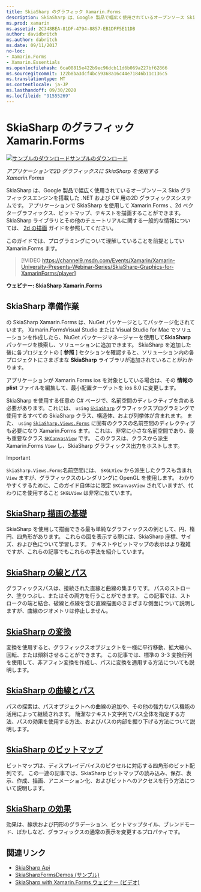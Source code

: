 ```yaml
---
title: SkiaSharp のグラフィック Xamarin.Forms
description: SkiaSharp は、Google 製品で幅広く使用されているオープンソース Skia グラフィックスエンジンを搭載した .NET および C# 用の2D グラフィックスシステムです。 このガイドでは、アプリケーションで SkiaSharp を2D グラフィックスに使用する方法について説明し Xamarin.Forms ます。
ms.prod: xamarin
ms.assetid: 2C348BEA-81DF-4794-8857-EB1DFF5E11DB
author: davidbritch
ms.author: dabritch
ms.date: 09/11/2017
no-loc:
- Xamarin.Forms
- Xamarin.Essentials
ms.openlocfilehash: 6ca08815e422b9ec96dcb11d6b069a227bf62866
ms.sourcegitcommit: 122b8ba3dcf4bc59368a16c44e71846b11c136c5
ms.translationtype: MT
ms.contentlocale: ja-JP
ms.lasthandoff: 09/30/2020
ms.locfileid: "91555269"
---
```

# <a name="skiasharp-graphics-in-no-locxamarinforms"></a>SkiaSharp のグラフィック Xamarin.Forms

[![サンプルのダウンロード](~/media/shared/download.png)サンプルのダウンロード](https://docs.microsoft.com/samples/xamarin/xamarin-forms-samples/skiasharpforms-demos)

_アプリケーションで2D グラフィックスに SkiaSharp を使用する Xamarin.Forms_

SkiaSharp は、Google 製品で幅広く使用されているオープンソース Skia グラフィックスエンジンを搭載した .NET および C# 用の2D グラフィックスシステムです。 アプリケーションで SkiaSharp を使用して Xamarin.Forms 、2d ベクターグラフィックス、ビットマップ、テキストを描画することができます。 SkiaSharp ライブラリとその他のチュートリアルに関する一般的な情報については、 [2d の描画](~/graphics-games/skiasharp/index.md) ガイドを参照してください。

このガイドでは、プログラミングについて理解していることを前提としてい Xamarin.Forms ます。

> [!VIDEO https://channel9.msdn.com/Events/Xamarin/Xamarin-University-Presents-Webinar-Series/SkiaSharp-Graphics-for-XamarinForms/player]

**ウェビナー: SkiaSharp Xamarin.Forms**

## <a name="skiasharp-preliminaries"></a>SkiaSharp 準備作業

の SkiaSharp Xamarin.Forms は、NuGet パッケージとしてパッケージ化されています。 Xamarin.FormsVisual Studio または Visual Studio for Mac でソリューションを作成したら、NuGet パッケージマネージャーを使用して**SkiaSharp**パッケージを検索し、ソリューションに追加できます。 SkiaSharp を追加した後に各プロジェクトの [ **参照** ] セクションを確認すると、ソリューション内の各プロジェクトにさまざまな **SkiaSharp** ライブラリが追加されていることがわかります。

アプリケーションが Xamarin.Forms ios を対象としている場合は、その **情報の plist** ファイルを編集して、最小配置ターゲットを ios 8.0 に変更します。

SkiaSharp を使用する任意の C# ページで、名前空間のディレクティブを含める必要があります。これには、 `using` [`SkiaSharp`](xref:SkiaSharp) グラフィックスプログラミングで使用するすべての SkiaSharp クラス、構造体、および列挙体が含まれます。 また、 `using` [`SkiaSharp.Views.Forms`](xref:SkiaSharp.Views.Forms) に固有のクラスの名前空間のディレクティブも必要になり Xamarin.Forms ます。 これは、非常に小さな名前空間であり、最も重要なクラス [`SKCanvasView`](xref:SkiaSharp.Views.Forms.SKCanvasView) です。 このクラスは、クラスから派生 Xamarin.Forms `View` し、SkiaSharp グラフィックス出力をホストします。

> [!IMPORTANT]
> `SkiaSharp.Views.Forms`名前空間には、 `SKGLView` から派生したクラスも含まれ `View` ますが、グラフィックスのレンダリングに OpenGL を使用します。 わかりやすくするために、このガイド自体はに限定 `SKCanvasView` されていますが、代わりにを使用すること `SKGLView` は非常に似ています。

## <a name="skiasharp-drawing-basics"></a>[SkiaSharp 描画の基礎](basics/index.md)

SkiaSharp を使用して描画できる最も単純なグラフィックスの例として、円、楕円、四角形があります。 これらの図を表示する際には、SkiaSharp 座標、サイズ、および色について学習します。 テキストやビットマップの表示はより複雑ですが、これらの記事でもこれらの手法を紹介しています。

## <a name="skiasharp-lines-and-paths"></a>[SkiaSharp の線とパス](paths/index.md)

グラフィックスパスは、接続された直線と曲線の集まりです。 パスのストローク、塗りつぶし、またはその両方を行うことができます。 この記事では、ストロークの端と結合、破線と点線を含む直線描画のさまざまな側面について説明しますが、曲線のジオメトリは停止しません。

## <a name="skiasharp-transforms"></a>[SkiaSharp の変換](transforms/index.md)

変換を使用すると、グラフィックスオブジェクトを一様に平行移動、拡大縮小、回転、または傾斜させることができます。 この記事では、標準の 3-3 変換行列を使用して、非アフィン変換を作成し、パスに変換を適用する方法についても説明します。

## <a name="skiasharp-curves-and-paths"></a>[SkiaSharp の曲線とパス](curves/index.md)

パスの探索は、パスオブジェクトへの曲線の追加や、その他の強力なパス機能の活用によって継続されます。 簡潔なテキスト文字列でパス全体を指定する方法、パスの効果を使用する方法、およびパスの内部を掘り下げる方法について説明します。

## <a name="skiasharp-bitmaps"></a>[SkiaSharp のビットマップ](bitmaps/index.md)

ビットマップは、ディスプレイデバイスのピクセルに対応する四角形のビット配列です。 この一連の記事では、SkiaSharp ビットマップの読み込み、保存、表示、作成、描画、アニメーション化、およびビットへのアクセスを行う方法について説明します。

## <a name="skiasharp-effects"></a>[SkiaSharp の効果](effects/index.md)

効果は、線状および円形のグラデーション、ビットマップタイル、ブレンドモード、ぼかしなど、グラフィックスの通常の表示を変更するプロパティです。

## <a name="related-links"></a>関連リンク

- [SkiaSharp Api](/dotnet/api/skiasharp)
- [SkiaSharpFormsDemos (サンプル)](/samples/xamarin/xamarin-forms-samples/skiasharpforms-demos)
- [SkiaSharp with Xamarin.Forms ウェビナー (ビデオ)](https://channel9.msdn.com/Events/Xamarin/Xamarin-University-Presents-Webinar-Series/SkiaSharp-Graphics-for-XamarinForms)